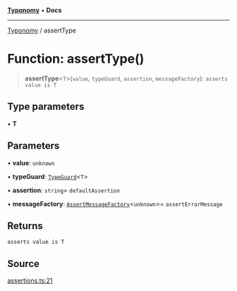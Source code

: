 [**Typonomy**](../README.md) • **Docs**

***

[Typonomy](../globals.md) / assertType

# Function: assertType()

> **assertType**\<`T`\>(`value`, `typeGuard`, `assertion`, `messageFactory`): `asserts value is T`

## Type parameters

• **T**

## Parameters

• **value**: `unknown`

• **typeGuard**: [`TypeGuard`](../type-aliases/TypeGuard.md)\<`T`\>

• **assertion**: `string`= `defaultAssertion`

• **messageFactory**: [`AssertMessageFactory`](../type-aliases/AssertMessageFactory.md)\<`unknown`\>= `assertErrorMessage`

## Returns

`asserts value is T`

## Source

[assertions.ts:21](https://github.com/softcraft-development/typonomy/blob/cee340f062935faae6d8d20bbf994df4a652481c/src/assertions.ts#L21)
